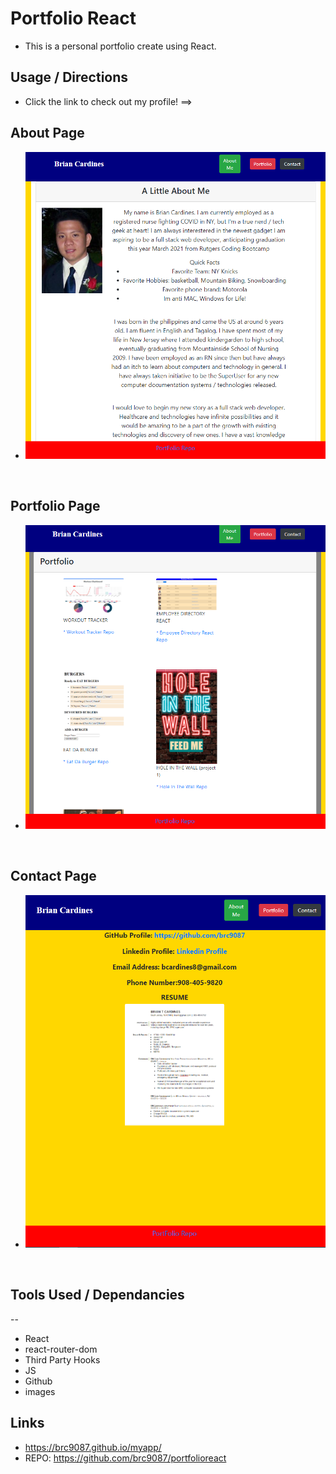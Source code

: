 # Portfolio React

* This is a personal portfolio create using React. 

## Usage / Directions
* Click the link to check out my profile! ==> 

## About Page
* ![](./src/images/aboutpage.PNG )

<br>

## Portfolio Page
* ![](./src/images/portfolio.PNG )

<br>
    
    
## Contact Page
*  ![](./src/images/contact.PNG )

<br>

## Tools Used / Dependancies
--
* React
* react-router-dom
* Third Party Hooks
* JS
* Github
* images

## Links
* https://brc9087.github.io/myapp/
* REPO: https://github.com/brc9087/portfolioreact
